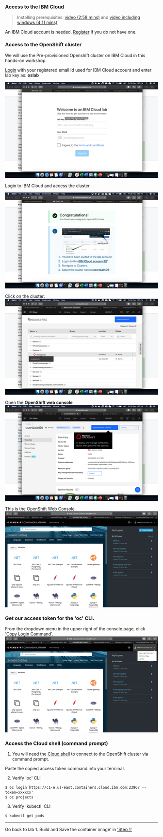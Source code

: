 ### Access to the IBM Cloud

> Installing prerequisites: [video (2:58 mins)](https://youtu.be/c5CtqijWXL4) and [video including windows (4:11 mins)](https://youtu.be/53XccO3NNn8)

An IBM Cloud account is needed. [Register](http://bit.ly/OSworkshop2) if you do not have one.

### Access to the OpenShift cluster

We will use the Pre-provisioned Openshift cluster on IBM Cloud in this hands-on workshop.

[Login](https://oswtbain.mybluemix.net) with your registered email id used for IBM Cloud account and enter lab key as: **oslab**

![Key](images/os-login.png)
  
Login to IBM Cloud and access the cluster

![Key](images/os-cloudLogin.png)
  
  
Click on the cluster:
![Key](images/os-clusterView.png)
  
 
Open the **OpenShift web console**
![Key](images/os-viewWebconsole.png)


This is the OpenShift Web Console
![Key](images/os-consoleHomePage.png)

### Get our access token for the 'oc' CLI. 

From the dropdown menu in the upper right of the console page, click 'Copy Login Command'. 
![Key](images/os-consHomePageToken.png)




### Access the Cloud shell (command prompt)
1. You will need the [Cloud shell](https://shell.cloud.ibm.com/) to connect to the OpenShift cluster via command prompt.

Paste the copied access token command into your terminal.

2. Verify 'oc' CLI

```
$ oc login https://c1-e.us-east.containers.cloud.ibm.com:23967 --token=xxxxxx'
$ oc projects
```

3. Verify 'kubectl' CLI

```
$ kubectl get pods
```
---

Go back to lab 1. Build and Save the container image' in ['Step 1'](./4-openshift.md#step-1-create-an-open-shift-project)


